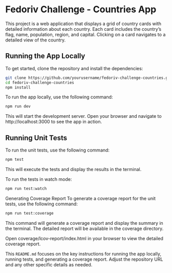 # Fedoriv Challenge - Countries App

This project is a web application that displays a grid of country cards with detailed information about each country. Each card includes the country’s flag, name, population, region, and capital. Clicking on a card navigates to a detailed view of the country.

## Running the App Locally

To get started, clone the repository and install the dependencies:

```bash
git clone https://github.com/yourusername/fedoriv-challenge-countries.git
cd fedoriv-challenge-countries
npm install
```

To run the app locally, use the following command:

```bash
npm run dev
```

This will start the development server. Open your browser and navigate to http://localhost:3000 to see the app in action.

## Running Unit Tests

To run the unit tests, use the following command:

```bash
npm test
```

This will execute the tests and display the results in the terminal.

To run the tests in watch mode:

```bash
npm run test:watch
```

Generating Coverage Report
To generate a coverage report for the unit tests, use the following command:

```bash
npm run test:coverage
```

This command will generate a coverage report and display the summary in the terminal. The detailed report will be available in the coverage directory.

Open coverage/lcov-report/index.html in your browser to view the detailed coverage report.

This `README.md` focuses on the key instructions for running the app locally, running tests, and generating a coverage report. Adjust the repository URL and any other specific details as needed.
